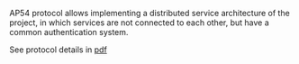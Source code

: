 AP54 protocol allows implementing a distributed service architecture of the project, in which services are not connected
to each other, but have a common authentication system.

See protocol details in [pdf](ecosystem54-org-en-documentations-authentication-protocol54-documentation-1-0-0-.pdf) 
